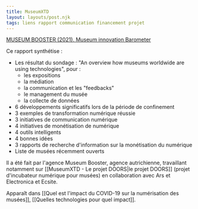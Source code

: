```yaml
---
title: MuseumXTD
layout: layouts/post.njk
tags: liens rapport communication financement projet
---
```

[MUSEUM BOOSTER (2021). Museum innovation Barometer](https://museumbooster.com/wp-content/uploads/2021/08/Museum-Innovation-Barometer-2021.pdf)

Ce rapport synthétise :

- Les résultat du sondage : "An overview how museums worldwide are using technologies", pour : 
	- les expositions
	- la médiation
	- la communication et les "feedbacks"
	- le management du musée
	- la collecte de données
- 6 développements significatifs lors de la période de confinement
- 3 exemples de transformation numérique réussie
- 3 initiatives de communication numérique
- 4 initiatives de monétisation de numérique
- 4 outils intelligents
- 4 bonnes idées
- 3 rapports de recherche d'information sur la monétisation du numérique
- Liste de musées récemment ouverts

Il a été fait par l'agence Museum Booster, agence autrichienne, travaillant notamment sur [[MuseumXTD - Le projet DOORS|le projet DOORS]] (projet d'incubateur numérique pour musées) en collaboration avec Ars et Electronica et Ecsite. 

Apparaît dans [[Quel est l'impact du COVID-19 sur la numérisation des musées]], [[Quelles technologies pour quel impact]]. 

